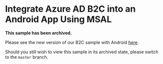 # Integrate Azure AD B2C into an Android App Using MSAL

**This sample has been archived.**

Please see the new version of our B2C sample with Android [here](https://github.com/Azure-Samples/ms-identity-android-java#b2cmodefragment-class).

Should you still wish to view this sample in its archived state, please switch to the `master` branch.
